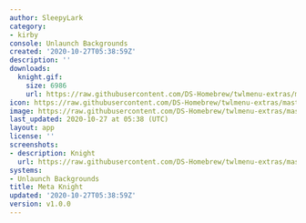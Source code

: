 ```yaml
---
author: SleepyLark
category:
- kirby
console: Unlaunch Backgrounds
created: '2020-10-27T05:38:59Z'
description: ''
downloads:
  knight.gif:
    size: 6986
    url: https://raw.githubusercontent.com/DS-Homebrew/twlmenu-extras/master/_nds/TWiLightMenu/unlaunch/backgrounds/knight.gif
icon: https://raw.githubusercontent.com/DS-Homebrew/twlmenu-extras/master/_nds/TWiLightMenu/unlaunch/backgrounds/knight.gif
image: https://raw.githubusercontent.com/DS-Homebrew/twlmenu-extras/master/_nds/TWiLightMenu/unlaunch/backgrounds/knight.gif
last_updated: 2020-10-27 at 05:38 (UTC)
layout: app
license: ''
screenshots:
- description: Knight
  url: https://raw.githubusercontent.com/DS-Homebrew/twlmenu-extras/master/_nds/TWiLightMenu/unlaunch/backgrounds/knight.gif
systems:
- Unlaunch Backgrounds
title: Meta Knight
updated: '2020-10-27T05:38:59Z'
version: v1.0.0
---
```

